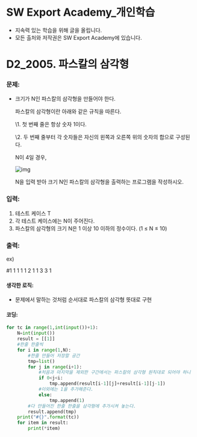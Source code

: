 # SW Export Academy_개인학습

- 지속력 있는 학습을 위해 글을 올립니다.
- 모든 출처와 저작권은 SW Export Academy에 있습니다.

[^출처]: https://www.swexpertacademy.com/





# D2_2005. 파스칼의 삼각형

### 문제:

- 크기가 N인 파스칼의 삼각형을 만들어야 한다.

  파스칼의 삼각형이란 아래와 같은 규칙을 따른다.

  \1. 첫 번째 줄은 항상 숫자 1이다.

  \2. 두 번째 줄부터 각 숫자들은 자신의 왼쪽과 오른쪽 위의 숫자의 합으로 구성된다.

  N이 4일 경우,
   

  ![img](https://www.swexpertacademy.com/main/common/fileDownload.do?downloadType=CKEditorImages&fileId=AV5P1SEKAlYDFAUq)

  N을 입력 받아 크기 N인 파스칼의 삼각형을 출력하는 프로그램을 작성하시오.

### 입력:

1. 테스트 케이스 T
2. 각 테스트 케이스에는 N이 주어진다.  
3. 파스칼의 삼각형의 크기 N은 1 이상 10 이하의 정수이다. (1 ≤ N ≤ 10)



### 출력:

ex)

#1
1
1 1
1 2 1
1 3 3 1



#### 생각한 로직:

- 문제에서 말하는 것처럼 순서대로 파스칼의 삼각형 뜻대로 구현



#### 코딩:

```python
for tc in range(1,int(input())+1):
    N=int(input())
    result = [[1]]
    #한줄 한줄씩
    for i in range(1,N):
        #한줄 만들어 저장할 공간
        tmp=list()
        for j in range(i+1):
            #처음과 마지막을 제외한 구간에서는 파스칼의 삼각형 원칙대로 되어야 하니
            if 0<j<i:
                tmp.append(result[i-1][j]+result[i-1][j-1])
            #이외에는 1을 추가해준다.
            else:
                tmp.append(1)
        #다 만들어진 한줄 한줄을 삼각형에 추가시켜 놓는다.
        result.append(tmp)
    print("#{}".format(tc))
    for item in result:
        print(*item)
```



